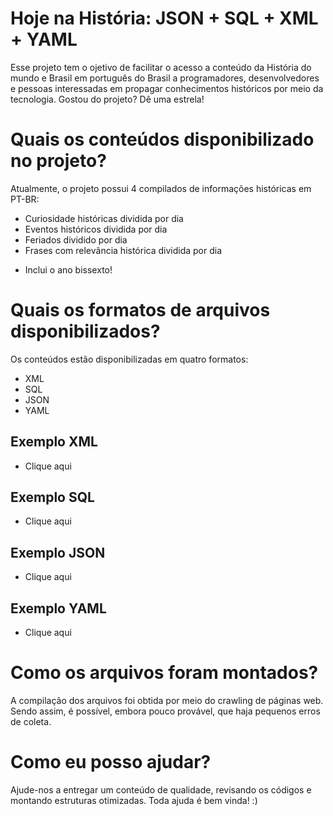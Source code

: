 # Hoje na História: JSON + SQL + XML + YAML

Esse projeto tem o ojetivo de facilitar o acesso a conteúdo da História do mundo e Brasil em português do Brasil a programadores, desenvolvedores e pessoas interessadas em propagar conhecimentos históricos por meio da tecnologia. Gostou do projeto? Dê uma estrela!

# Quais os conteúdos disponibilizado no projeto?

Atualmente, o projeto possui 4 compilados de informações históricas em PT-BR:

* Curiosidade históricas dividida por dia
* Eventos históricos dividida por dia
* Feriados dividido por dia
* Frases com relevância histórica dividida por dia

- Inclui o ano bissexto!

# Quais os formatos de arquivos disponibilizados?

Os conteúdos estão disponibilizadas em quatro formatos:

* XML
* SQL
* JSON
* YAML

## Exemplo XML

- Clique aqui

## Exemplo SQL

- Clique aqui

## Exemplo JSON

- Clique aqui

## Exemplo YAML

- Clique aqui

# Como os arquivos foram montados?

A compilação dos arquivos foi obtida por meio do crawling de páginas web. Sendo assim, é possível, embora pouco provável, que haja pequenos erros de coleta.

# Como eu posso ajudar?

Ajude-nos a entregar um conteúdo de qualidade, revisando os códigos e montando estruturas otimizadas. Toda ajuda é bem vinda! :)

